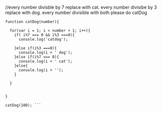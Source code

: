 //every number divisble by 7 replace with cat. every number divisibe by 3 replace with dog. every number divisible with both please do catDog
 

```
function catDog(number){
  
  for(var i = 1; i < number + 1; i++){
    if( i%7 === 0 && i%3 ===0){
      console.log('catdog');
      
    }else if(i%3 ===0){
      console.log(i + ' dog'); 
    }else if(i%7 === 0){
      console.log(i + ' cat');
    }else{
      console.log(i + '');
    }
    
  }
  
  
}

catDog(100); ```

